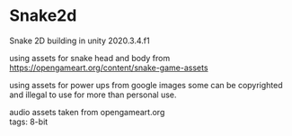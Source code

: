 # Snake2d
Snake 2D
 building in unity 2020.3.4.f1

using assets for snake head and body from 
https://opengameart.org/content/snake-game-assets

using assets for power ups from google images
some can be copyrighted and illegal to use for more than personal use.

audio assets taken from opengameart.org  
tags: 8-bit